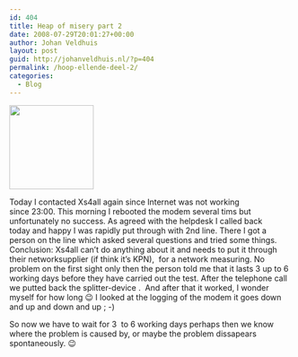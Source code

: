 ```yaml
---
id: 404
title: Heap of misery part 2
date: 2008-07-29T20:01:27+00:00
author: Johan Veldhuis
layout: post
guid: http://johanveldhuis.nl/?p=404
permalink: /hoop-ellende-deel-2/
categories:
  - Blog
---
```

<img class="alignnone size-thumbnail wp-image-405" title="ADSL lijn" src="https://i2.wp.com/johanveldhuis.nl/wp-content/uploads/2008/07/knipsel-150x150.jpg?resize=150%2C150" alt="" width="150" height="150" srcset="https://i1.wp.com/johanveldhuis.nl/wp-content/uploads/2008/07/knipsel.jpg?resize=150%2C150&ssl=1 150w, https://i2.wp.com/johanveldhuis.nl/wp-content/uploads//customers/johanveldhuis.nl/johanveldhuis.nl/httpd.www/wp-content/uploads/2008/07/knipsel.jpg?zoom=2&resize=150%2C150&ssl=1 300w, https://i2.wp.com/johanveldhuis.nl/wp-content/uploads//customers/johanveldhuis.nl/johanveldhuis.nl/httpd.www/wp-content/uploads/2008/07/knipsel.jpg?zoom=3&resize=150%2C150&ssl=1 450w" sizes="(max-width: 150px) 100vw, 150px" data-recalc-dims="1" />

Today I contacted Xs4all again since Internet was not working since 23:00. This morning I rebooted the modem several tims but unfortunately no success. As agreed with the helpdesk I called back today and happy I was rapidly put through with 2nd line. There I got a person on the line which asked several questions and tried some things. Conclusion: Xs4all can&#8217;t do anything about it and needs to put it through their networksupplier (if think it&#8217;s KPN),  for a network measuring. No problem on the first sight only then the person told me that it lasts 3 up to 6 working days before they have carried out the test. After the telephone call we putted back the splitter-device .  And after that it worked, I wonder myself for how long 😉 I looked at the logging of the modem it goes down and up and down and up ; -)

So now we have to wait for 3  to 6 working days perhaps then we know where the problem is caused by, or maybe the problem dissapears spontaneously. 😉